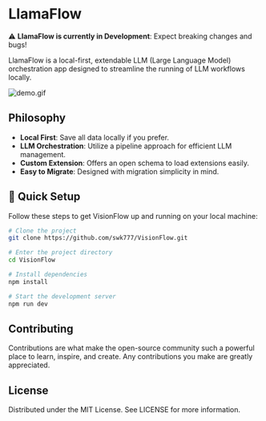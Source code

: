 # LlamaFlow

⚠️ **LlamaFlow is currently in Development**: Expect breaking changes and bugs!

LlamaFlow is a local-first, extendable LLM (Large Language Model) orchestration app designed to streamline the running of LLM workflows locally.

![demo.gif](/demo.gif)

## Philosophy

- **Local First**: Save all data locally if you prefer.
- **LLM Orchestration**: Utilize a pipeline approach for efficient LLM management.
- **Custom Extension**: Offers an open schema to load extensions easily.
- **Easy to Migrate**: Designed with migration simplicity in mind.

## 🛫 Quick Setup

Follow these steps to get VisionFlow up and running on your local machine:

```bash
# Clone the project
git clone https://github.com/swk777/VisionFlow.git

# Enter the project directory
cd VisionFlow

# Install dependencies
npm install

# Start the development server
npm run dev

```

## Contributing

Contributions are what make the open-source community such a powerful place to learn, inspire, and create. Any contributions you make are greatly appreciated.

## License

Distributed under the MIT License. See LICENSE for more information.
